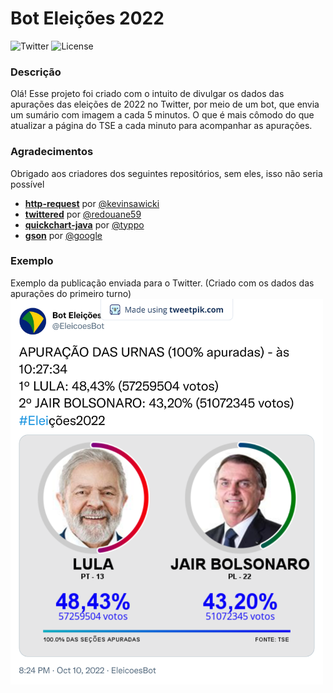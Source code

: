 # Bot Eleições 2022
![Twitter](https://img.shields.io/twitter/url?label=Twitter%20do%20Bot&style=social&url=https%3A%2F%2Ftwitter.com%2FEleicoesBot) ![License](https://img.shields.io/github/license/HenriqueNapimo1/twitterbot-eleicoes2022?logo=License)
### Descrição
Olá! Esse projeto foi criado com o intuito de divulgar os dados das apurações das eleições de 2022 no Twitter, por meio de um bot, que envia um sumário com imagem a cada
5 minutos. O que é mais cômodo do que atualizar a página do TSE a cada minuto para acompanhar as apurações.

### Agradecimentos
Obrigado aos criadores dos seguintes repositórios, sem eles, isso não seria possível
- **[http-request](https://github.com/kevinsawicki/http-request)** por [@kevinsawicki](https://github.com/kevinsawicki)
- **[twittered](https://github.com/redouane59/twittered)** por [@redouane59](https://github.com/redouane59)
- **[quickchart-java](https://github.com/typpo/quickchart-java)** por [@typpo](https://github.com/typpo)
- **[gson](https://github.com/google/gson)** por [@google](https://github.com/google)

### Exemplo
Exemplo da publicação enviada para o Twitter. (Criado com os dados das apurações do primeiro turno)
<img src="/src/main/resources/tweet-example.png" width="500">  
